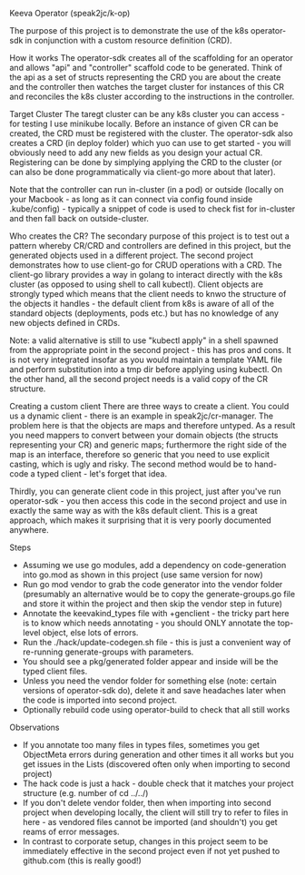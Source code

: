 Keeva Operator (speak2jc/k-op)

The purpose of this project is to demonstrate the use of the k8s operator-sdk in conjunction with a custom resource definition (CRD).

How it works
The operator-sdk creates all of the scaffolding for an operator and allows "api" and "controller" scaffold code to be generated.
Think of the api as a set of structs representing the CRD you are about the create and the controller then watches the target cluster for instances of
this CR and reconciles the k8s cluster according to the instructions in the controller.

Target Cluster
The taregt cluster can be any k8s cluster you can access - for testing I use minikube locally. 
Before an instance of given CR can be created, the CRD must be registered with the cluster. The operator-sdk also creates a CRD (in deploy folder)
which yuo can use to get started - you will obviously need to add any new fields as you design your actual CR.
Registering can be done by simplying applying the CRD to the cluster (or can also be done programmatically via client-go more about that later).

Note that the controller can run in-cluster (in a pod) or outside (locally on your Macbook - as long as it can connect via config found 
inside .kube/config) - typically a snippet of code is used to check fist for in-cluster and then fall back on outside-cluster.

Who creates the CR?
The secondary purpose of this project is to test out a pattern whereby CR/CRD and controllers are defined in this project, but the generated objects 
used in a different project. The second project demonstrates how to use client-go for CRUD operations with a CRD.
The client-go library provides a way in golang to interact directly with the k8s cluster (as opposed to using shell to call kubectl). Client 
objects are strongly typed which means that the client needs to knwo the structure of the objects it handles - the default client from k8s is aware of 
all of the standard objects (deployments, pods etc.) but has no knowledge of any new objects defined in CRDs.

Note: a valid alternative is still to use "kubectl apply" in a shell spawned from the appropriate point in the second project - this has pros and cons. 
It is not very integrated insofar as you would maintain a template YAML file and perform substitution into a tmp dir before applying using kubectl.
On the other hand, all the second project needs is a valid copy of the CR structure.

Creating a custom client
There are three ways to create a client. You could us a dynamic client - there is an example in speak2jc/cr-manager. The problem here is that the objects 
are maps and therefore untyped. As a result you need mappers to convert between your domain objects (the structs representing your CR) and generic maps; 
furthermore the right side of the map is an interface, therefore so generic that you need to use explicit casting, which is ugly and risky.
The second method would be to hand-code a typed client - let's forget that idea.

Thirdly, you can generate client code in this project, just after you've run operator-sdk - you then access this code in the second project and use in 
exactly the same way as with the k8s default client. This is a great approach, which makes it surprising that it is very poorly documented anywhere.

Steps
- Assuming we use go modules, add a dependency on code-generation into go.mod as shown in this project (use same version for now)
- Run go mod vendor to grab the code generator into the vendor folder (presumably an alternative would be to copy the generate-groups.go file and store it within the project and then skip the vendor step in future)
- Annotate the keevakind_types file with +genclient   - the tricky part here is to know which needs annotating - you should ONLY annotate the top-level object, else lots of errors.
- Run the ./hack/update-codegen.sh file - this is just a convenient way of re-running generate-groups with parameters.
- You should see a pkg/generated folder appear and inside will be the typed client files.
- Unless you need the vendor folder for something else (note: certain versions of operator-sdk do), delete it and save headaches later when the code is imported into second project.
- Optionally rebuild code using operator-build to check that all still works 

Observations
- If you annotate too many files in types files, sometimes you get ObjectMeta errors during generation and other times it all works but you get issues in the Lists (discovered often only when importing to second project)
- The hack code is just a hack - double check that it matches your project structure (e.g. number of cd ../../)
- If you don't delete vendor folder, then when importing into second project when developing locally, the client will still try to refer to files in here - as vendored files cannot be imported (and shouldn't) you get reams of error messages.
- In contrast to corporate setup, changes in this project seem to be immediately effective in the second project even if not yet pushed to github.com (this is really good!) 


 

